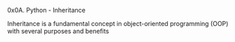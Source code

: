 0x0A. Python - Inheritance

Inheritance is a fundamental concept in object-oriented programming (OOP) with several purposes and benefits
